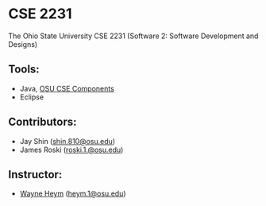 # CSE 2231

The Ohio State University CSE 2231 (Software 2: Software Development and Designs)

## Tools:
* Java, [OSU CSE Components](http://web.cse.ohio-state.edu/software/common/doc/)
* Eclipse
## Contributors:
- Jay Shin (shin.810@osu.edu)
- James Roski (roski.1.@osu.edu)

## Instructor:
- [Wayne Heym](https://cse.osu.edu/people/heym.1) (heym.1@osu.edu)
